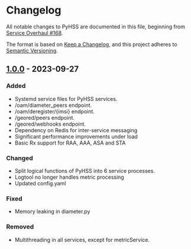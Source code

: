 # Changelog

All notable changes to PyHSS are documented in this file, beginning from [Service Overhaul #168](https://github.com/nickvsnetworking/pyhss/pull/168).

The format is based on [Keep a Changelog](https://keepachangelog.com/en/1.0.0/),
and this project adheres to [Semantic Versioning](https://semver.org/spec/v2.0.0.html).

## [1.0.0] - 2023-09-27

### Added

 - Systemd service files for PyHSS services.
 - /oam/diameter_peers endpoint.
 - /oam/deregister/{imsi} endpoint.
 - /geored/peers endpoint.
 - /geored/webhooks endpoint.
 - Dependency on Redis for inter-service messaging
 - Significant performance improvements under load
 - Basic Rx support for RAA, AAA, ASA and STA

### Changed

- Split logical functions of PyHSS into 6 service processes.
- Logtool no longer handles metric processing
- Updated config.yaml

### Fixed

 - Memory leaking in diameter.py

### Removed

- Multithreading in all services, except for metricService.

[1.0.0]: https://github.com/nickvsnetworking/pyhss/releases/tag/v1.0.0